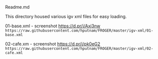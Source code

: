 Readme.md

This directory housed various igv xml files for easy loading.


01-base.xml - screenshot https://d.pr/i/Axj3nw     
`https://raw.githubusercontent.com/hputnam/FROGER/master/igv-xml/01-base.xml`


02-cafe.xm - screenshot https://d.pr/i/pk0eG2    
`https://raw.githubusercontent.com/hputnam/FROGER/master/igv-xml/02-cafe.xml`
